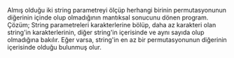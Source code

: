 Almış olduğu iki string parametreyi ölçüp herhangi birinin permutasyonunun diğerinin içinde olup olmadığının mantıksal sonucunu dönen program.
Çözüm;
	String parametreleri karakterlerine bölüp, daha az karakteri olan string'in karakterlerinin, diğer string'in içerisinde ve aynı sayıda olup olmadığına bakılır.
	Eğer varsa, string'in en az bir permutasyonunun diğerinin içerisinde olduğu bulunmuş olur.